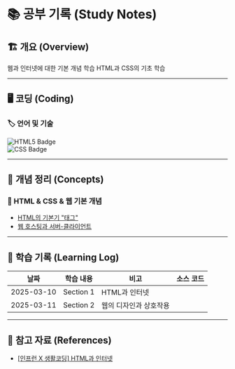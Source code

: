 # 📚 공부 기록 (Study Notes)

## 🏗 개요 (Overview)
웹과 인터넷에 대한 기본 개념 학습
HTML과 CSS의 기초 학습

---

<!-- shields.io <= icon -->
## 🖥️ 코딩 (Coding)
### 🏷 언어 및 기술
![HTML5 Badge](https://img.shields.io/badge/HTML5-E34F26?logo=html5&logoColor=fff&style=flat)
<br/>
![CSS Badge](https://img.shields.io/badge/CSS-639?logo=css&logoColor=fff&style=flat)

---

## 📖 개념 정리 (Concepts)
### 🎨 HTML & CSS & 웹 기본 개념
- [HTML의 기본기 "태그"](concepts/ch1_html_basic.md)
- [웹 호스팅과 서버-클라이언트](concepts/ch2_web_intro.md)
<!-- - CSS를 이용한 웹페이지 스타일링
- JavaScript로 웹페이지에 생동감 불어넣기 -->

---

## 📆 학습 기록 (Learning Log)
| 날짜 | 학습 내용 | 비고 | 소스 코드 |
|------|----------|------|----------|
| 2025-03-10 | Section 1 | HTML과 인터넷 | |
| 2025-03-11 | Section 2 | 웹의 디자인과 상호작용 | |

---

## 📌 참고 자료 (References)
- [[인프런 X 생활코딩] HTML과 인터넷](https://www.inflearn.com/course/html%EA%B3%BC-%EC%9D%B8%ED%84%B0%EB%84%B7-%EC%83%9D%ED%99%9C%EC%BD%94%EB%94%A9/dashboard)
